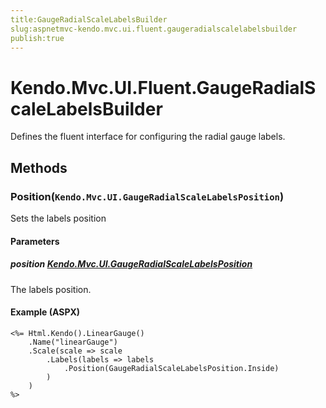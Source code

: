```yaml
---
title:GaugeRadialScaleLabelsBuilder
slug:aspnetmvc-kendo.mvc.ui.fluent.gaugeradialscalelabelsbuilder
publish:true
---
```


# Kendo.Mvc.UI.Fluent.GaugeRadialScaleLabelsBuilder
Defines the fluent interface for configuring the radial gauge labels.



## Methods

### Position(`Kendo.Mvc.UI.GaugeRadialScaleLabelsPosition`)
Sets the labels position


#### Parameters

##### position [Kendo.Mvc.UI.GaugeRadialScaleLabelsPosition](/api/wrappers/aspnet-mvc/Kendo.Mvc.UI/GaugeRadialScaleLabelsPosition)
The labels position.




#### Example (ASPX)
    <%= Html.Kendo().LinearGauge()
        .Name("linearGauge")
        .Scale(scale => scale
            .Labels(labels => labels
                .Position(GaugeRadialScaleLabelsPosition.Inside)
            )
        )
    %>



